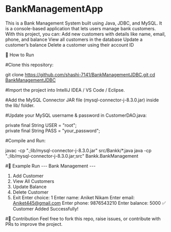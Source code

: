 # BankManagementApp
This is a Bank Management System built using Java, JDBC, and MySQL. It is a console-based application that lets users manage bank customers.  
With this project, you can:  Add new customers with details like name, email, phone, and balance  View all customers in the database
Update a customer’s balance  Delete a customer using their account ID  


🚀 How to Run

#Clone this repository:

git clone [https://github.com/shashi-7141/BankManagementJDBC.git
cd BankManagementJDBC](https://github.com/shashi-7141/BankManagementApp/tree/main)


#Import the project into IntelliJ IDEA / VS Code / Eclipse.

#Add the MySQL Connector JAR file (mysql-connector-j-8.3.0.jar) inside the lib/ folder.

#Update your MySQL username & password in CustomerDAO.java:

private final String USER = "root";     
private final String PASS = "your_password";


#Compile and Run:

javac -cp ".;lib/mysql-connector-j-8.3.0.jar" src/Bankk/*.java
java -cp ".;lib/mysql-connector-j-8.3.0.jar;src" Bankk.BankManagement

#📸 Example Run
--- Bank Management ---
1. Add Customer
2. View All Customers
3. Update Balance
4. Delete Customer
5. Exit
Enter choice: 1
Enter name: Aniket Nikam
Enter email: Aniket445@gmail.com
Enter phone: 9876543210
Enter balance: 5000
✅ Customer Added Successfully!

#🤝 Contribution
Feel free to fork this repo, raise issues, or contribute with PRs to improve the project.

